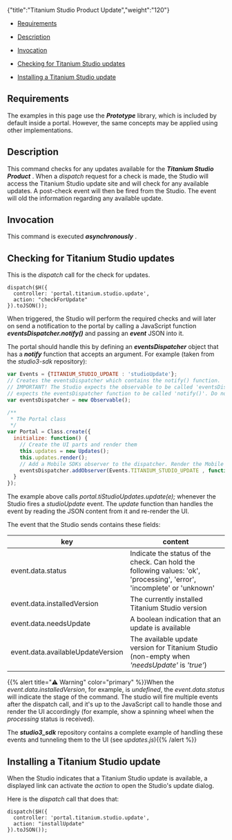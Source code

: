 {"title":"Titanium Studio Product Update","weight":"120"}

* [Requirements](#requirements)

* [Description](#description)

* [Invocation](#invocation)

* [Checking for Titanium Studio updates](#checking-for-titanium-studio-updates)

* [Installing a Titanium Studio update](#installing-a-titanium-studio-update)

## Requirements

The examples in this page use the **_Prototype_** library, which is included by default inside a portal. However, the same concepts may be applied using other implementations.

## Description

This command checks for any updates available for the **_Titanium Studio Product_** . When a _dispatch_ request for a check is made, the Studio will access the Titanium Studio update site and will check for any available updates. A post-check event will then be fired from the Studio. The event will old the information regarding any available update.

## Invocation

This command is executed **_asynchronously_** .

## Checking for Titanium Studio updates

This is the _dispatch_ call for the check for updates.

```
dispatch($H({
  controller: 'portal.titanium.studio.update',
  action: "checkForUpdate"
}).toJSON());
```

When triggered, the Studio will perform the required checks and will later on send a notification to the portal by calling a JavaScript function **_eventsDispatcher.notify()_** and passing an **_event_** JSON into it.

The portal should handle this by defining an **_eventsDispatcher_** object that has a **_notify_** function that accepts an argument.
For example (taken from the _studio3-sdk_ repository):

```javascript
var Events = {TITANIUM_STUDIO_UPDATE : 'studioUpdate'};
// Creates the eventsDispatcher which contains the notify() function.
// IMPORTANT! The Studio expects the observable to be called 'eventsDispatcher', and
// expects the eventsDispatcher function to be called 'notify()'. Do not change these names.
var eventsDispatcher = new Observable();

/**
 * The Portal class
 */
var Portal = Class.create({
  initialize: function() {
    // Create the UI parts and render them
    this.updates = new Updates();
    this.updates.render();
    // Add a Mobile SDKs observer to the dispatcher. Render the Mobile SDK table on a 'mobileSDK' events.
    eventsDispatcher.addObserver(Events.TITANIUM_STUDIO_UPDATE , function(e) { portal.tiStudioUpdates.update(e); });
  }
});
```

The example above calls _portal.tiStudioUpdates.update(e);_ whenever the Studio fires a _studioUpdate_ event. The _update_ function than handles the event by reading the JSON content from it and re-render the UI.

The event that the Studio sends contains these fields:

| key | content |
| --- | --- |
| event.data.status | Indicate the status of the check. Can hold the following values: 'ok', 'processing', 'error', 'incomplete' or 'unknown' |
| event.data.installedVersion | The currently installed Titanium Studio version |
| event.data.needsUpdate | A boolean indication that an update is available |
| event.data.availableUpdateVersion | The available update version for Titanium Studio (non-empty when _'needsUpdate'_ is _'true'_) |

{{% alert title="⚠️ Warning" color="primary" %}}When the _event.data.installedVersion_, for example, is _undefined_, the _event.data.status_ will indicate the stage of the command. The studio will fire multiple events after the dispatch call, and it's up to the JavaScript call to handle those and render the UI accordingly (for example, show a spinning wheel when the _processing_ status is received).

The **_studio3\_sdk_** repository contains a complete example of handling these events and tunneling them to the UI (see _updates.js_){{% /alert %}}

## Installing a Titanium Studio update

When the Studio indicates that a Titanium Studio update is available, a displayed link can activate the _action_ to open the Studio's update dialog.

Here is the _dispatch_ call that does that:

```
dispatch($H({
  controller: 'portal.titanium.studio.update',
  action: "installUpdate"
}).toJSON());
```
